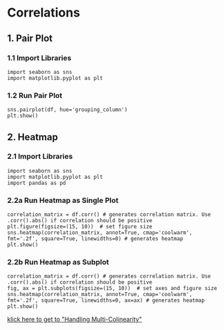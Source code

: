 # Correlations
## 1. Pair Plot
### 1.1 Import Libraries
    import seaborn as sns
    import matplotlib.pyplot as plt
### 1.2 Run Pair Plot
    sns.pairplot(df, hue='grouping_column')
    plt.show()
## 2. Heatmap
### 2.1 Import Libraries
    import seaborn as sns
    import matplotlib.pyplot as plt
    import pandas as pd
### 2.2a Run Heatmap as Single Plot
    correlation_matrix = df.corr() # generates correlation matrix. Use .corr().abs() if correlation should be positive
    plt.figure(figsize=(15, 10))  # set figure size
    sns.heatmap(correlation_matrix, annot=True, cmap='coolwarm', fmt='.2f', square=True, linewidths=0) # generates heatmap
    plt.show()
### 2.2b Run Heatmap as Subplot
    correlation_matrix = df.corr() # generates correlation matrix. Use .corr().abs() if correlation should be positive
    fig, ax = plt.subplots(figsize=(15, 10))  # set axes and figure size
    sns.heatmap(correlation_matrix, annot=True, cmap='coolwarm', fmt='.2f', square=True, linewidths=0, ax=ax) # generates heatmap
    plt.show()

[klick here to get to "Handling Multi-Colinearity"](https://github.com/tbgrun/machine_learning/blob/main/02%20-%20Data%20Wrangling/06%20-%20Handling%20Multi-Colinearity.md)
